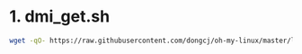 
# 1. dmi_get.sh

```sh
wget -qO- https://raw.githubusercontent.com/dongcj/oh-my-linux/master/lib/dmi_get.sh | bash
```